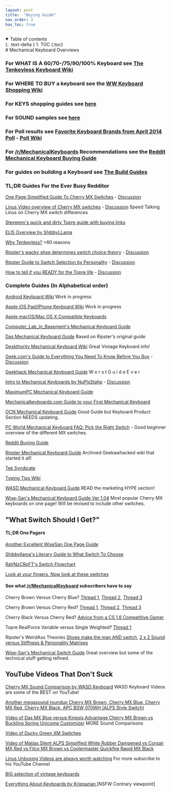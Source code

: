 ```yaml
---
layout: post
title:  "Buying Guide"
nav_order: 3
has_toc: true
---
```


<details open markdown="block">
  <summary>
    Table of contents
  </summary>
  {: .text-delta }
1. TOC
{:toc}
</details>
# Mechanical Keyboard Overviews

### For **WHAT IS A 60/70-/75/90/100% Keyboard** see [The Tenkeyless Keyboard Wiki](http://www.teddit.net/r/MechanicalKeyboards/wiki/tenkeyless_keyboards)

### For **WHERE TO BUY** a keyboard see the [WW Keyboard Shopping Wiki](http://www.teddit.net/r/MechanicalKeyboards/wiki/recommendedsellers)

### For **KEYS** shopping guides see [here](http://www.teddit.net/r/MechanicalKeyboards/wiki/keycapsellers)

### For SOUND samples see [here](http://www.teddit.net/r/MechanicalKeyboards/wiki/keyboard_sound_samples)

### For Poll results see  [Favorite Keyboard Brands from April 2014 Poll](http://i.imgur.com/KGB6SBJ.png) -  [Poll Wiki](https://www.teddit.net/r/MechanicalKeyboards/wiki/subscriber_polls)

### For [/r/MechanicalKeyboards](https://www.teddit.net/r/MechanicalKeyboards) Recommendations see the [Reddit Mechanical Keyboard Buying Guide](http://www.teddit.net/r/MechanicalKeyboards/wiki/buying_guide)

### For guides on building a Keyboard see [The Build Guides](https://www.teddit.net/r/MechanicalKeyboards/wiki/switch_suppliers#wiki_keyboard_parts_wiki)

### TL;DR Guides For the Ever Busy Redditor

[One Page Simplified Guide To Cherry MX Switches](https://i.imgur.com/H7bLPaf.png) - [Discussion](https://www.teddit.net/r/MechanicalKeyboards/comments/45f9wr/one_page_summary_of_cherry_mx/)

[Linus Video overview of Cherry MX switches](http://www.youtube.com/watch?v=PXCKHoiNu1o) - [Discussion](http://www.teddit.net/r/MechanicalKeyboards/comments/19rk6m/mechanical_keyboard_switches_as_fast_as_possible/) Speed Talking Linus on Cherry MX switch differences

[Steveenn's quick and dirty Topre guide with buying links](https://www.teddit.net/r/MechanicalKeyboards/comments/43cv3z/help_future_buying_what_are_the_different_topre/czhc1g9)

[ELI5 Overview by ShibbyLLama](http://www.teddit.net/r/MechanicalKeyboards/comments/161st5/eli5_mechanical_keyboards/c7s0p7z) 

[Why Tenkeyless?](http://www.teddit.net/r/MechanicalKeyboards/comments/20qogj/question_about_your_ten_keyless_preference/)  >60 reasons

[Ripster's wacky  shoe determines switch choice theory](http://imgur.com/a/DEB4L) - [Discussion](http://www.teddit.net/r/MechanicalKeyboards/comments/1520bp/keyboard_science_everybody_know_clothes_make_the/) 

[Ripster Guide to Switch Selection by Personality](http://imgur.com/a/pvArZ) - [Discussion](https://www.teddit.net/r/MechanicalKeyboards/comments/1mbaxo/undecided_on_a_switch_all_the_guideswikis_did_was/?ref=search_posts)

[How to tell if you READY for the Topre life](http://i.imgur.com/F5KGINC.jpg) - [Discussion](http://www.teddit.net/r/MechanicalKeyboards/comments/1ye4wh/i_didnt_choose_the_topre_life_the_topre_life/)

### Complete Guides (In Alphabetical order)

[Android Keyboard Wiki](http://www.teddit.net/r/MechanicalKeyboards/wiki/android_keyboards) Work in progress

[Apple iOS Pad/iPhone Keyboard Wiki](http://www.teddit.net/r/MechanicalKeyboards/wiki/appleiOS_keyboards) Work in progress

[Apple macOS/Mac OS X Compatible Keyboards](https://www.teddit.net/r/MechanicalKeyboards/wiki/appleosx_keyboards)

[Computer_Lab_In_Basement's Mechanical Keyboard Guide](http://www.teddit.net/r/MechanicalKeyboards/comments/123vmy/computer_lab_in_basements_school_presentation_on/)

[Das Mechanical Keyboard Guide](http://goo.gl/vxBuc) Based on Ripster's original guide

[Deskthority Mechanical Keyboard Wiki](http://goo.gl/ePIi3)  Great Vintage Keyboard info!

[Geek.com's Guide to Everything You Need To Know Before You Buy](http://www.geek.com/news/everything-you-need-to-know-about-mechanical-keyboards-before-you-buy-1645884/) - [Discussion](https://www.teddit.net/r/MechanicalKeyboards/comments/43a0pp/everything_you_need_to_know_about_mechanical/)

[Geekhack Mechanical Keyboard Guide](http://wiki.geekhack.org/index.php?title=Mechanical_Keyboards)  W o r s t G u i d e E v e r

[Intro to Mechanical Keyboards by NuPlsStahp](http://imgur.com/gallery/sbipG) - [Discussion](https://www.teddit.net/r/MechanicalKeyboards/comments/4zd92k/an_intro_to_mechanical_keyboards_for_people_who/)

[MaximumPC Mechanical Keyboard Guide](http://www.teddit.net/r/MechanicalKeyboards/comments/1j69fl/maximum_pcs_keyboard_guide/)

[Mechanicalkeyboards.com Guide to your First Mechanical Keyboard](http://mechanicalkeyboards.com/first_mechanical_keyboard.php)

[OCN Mechanical Keyboard Guide](http://goo.gl/jDMv7)  Good Guide but Keyboard Product Section NEEDS updating.

[PC World Mechanical Keyboard FAQ: Pick the Right Switch](http://goo.gl/G9Usx) - Good beginner overview of the different MX switches.

[Reddit Buying Guide](http://www.teddit.net/r/MechanicalKeyboards/wiki/buying_guide)

[Ripster Mechanical Keyboard Guide](http://goo.gl/Q0i8r) Archived Geekawhacked wiki that started it all!

[Tek Syndicate](http://www.teddit.net/r/MechanicalKeyboards/comments/1s0wze/guidemechanical_keyboard_buying_guideteksyndicate/)

[Typing Tips Wiki](http://www.teddit.net/r/MechanicalKeyboards/wiki/typing_tips)

[WASD Mechanical Keyboard Guide](http://www.wasdkeyboards.com/mechanical-keyboard-guide)  READ the marketing HYPE section!  

[Wise-San's Mechanical Keyboard Guide Ver 1.04](http://i.imgur.com/KGxD8.jpg) Most popular Cherry MX keyboards on one page!  Will be revised to include other switches.

## "What Switch Should I Get?"

#### TL;DR One Pagers

[Another Excellent WiseSan One Page Guide](http://www.teddit.net/r/MechanicalKeyboards/comments/16kbn5/another_one_pager_mechanical_switch_guide_from/)

[Shibbyllama's Literary Guide to What Switch To Choose](http://www.teddit.net/r/MechanicalKeyboards/comments/16h7sz/cherry_mx_and_buckling_spring_how_do_these/)

[RaVNzCRoFT's Switch Flowchart](http://www.teddit.net/r/MechanicalKeyboards/comments/1unb14/guide_which_mechanical_switch_should_i_choose_a/)

[Look at your fingers.  Now look at these switches](http://www.teddit.net/r/MechanicalKeyboards/comments/1zo69j/what_switch_to_get_flowchart/)

#### See what [/r/MechanicalKeyboard](https://www.teddit.net/r/MechanicalKeyboard) subscribers have to say

Cherry Brown Versus Cherry Blue?   [Thread 1](http://www.teddit.net/r/MechanicalKeyboards/comments/14xshu/cherry_mx_brown_vs_blue/), [Thread 2](http://www.teddit.net/r/MechanicalKeyboards/comments/12ql8p/blue_or_brown_switches_for_rts/), [Thread 3](http://www.teddit.net/r/MechanicalKeyboards/comments/13rbg8/i_have_been_reading_a_lot_about_the_different/)

Cherry Brown Versus Cherry Red? [Thread 1](http://www.teddit.net/r/MechanicalKeyboards/comments/14yrbl/brown_vs_red_switches/), [Thread 2](http://www.teddit.net/r/MechanicalKeyboards/comments/10gtdj/cherry_mx_browns_reds_or_blacks/), [Thread 3](http://www.teddit.net/r/MechanicalKeyboards/comments/15g8do/help_deciding_between_mx_reds_or_mx_browns/)

Cherry Black Versus Cherry Red? [Advice from a CS 1.6 Competitive Gamer](http://www.teddit.net/r/MechanicalKeyboards/comments/14ycz1/gaming_mech_keyboardhow_do_i_reach_a/c7hohiq)

Topre RealForce Variable versus Single Weighted? [Thread 1](http://www.teddit.net/r/MechanicalKeyboards/comments/wn3yu/would_you_recommend_the_45g_or_55g_topre/)

Ripster's WeirdAss Theories [Shoes make the man AND switch](http://www.teddit.net/r/MechanicalKeyboards/search?q=shoe&restrict_sr=on), [2 x 2 Sound versus Stiffness & Personality Matrixes](http://imgur.com/a/pvArZ#0)

[Wise-San's Mechanical Switch Guide](http://i.imgur.com/cZkte.png) Great overview but some of the technical stuff getting refined.

## YouTube Videos That Don't Suck

[Cherry MX Sound Comparison by WASD Keyboard](https://www.youtube.com/watch?v=12L0QZFf2XA) WASD Keyboard Videos are some of the BEST on YouTube!

[Another megasound roundup  Cherry MX Brown, Cherry MX Blue, Cherry MX Red, Cherry MX Black, APC BSW 070WH (ALPS Style Switch)](http://www.youtube.com/watch?v=hUN93Xz-7pg&feature=share)

[Video of Das MX Blue versus Kinesis Advantage Cherry MX Brown vs Buckling Spring Unicomp Customizer](http://www.youtube.com/watch?v=02y7rjYYHSE&feature=player_embedded) MORE Sound Comparisons

[Video of Ducky Green XM Switches](http://www.youtube.com/watch?v=lQ6zTOCg1gw)

[Video  of Matias Silent ALPS Simplified White Rubber Dampened vs Corsair MX  Red vs Filco MX Brown vs Coolermaster Quickfire Rapid MX Black](http://www.youtube.com/watch?v=dPhQx9IakQM)

[Linus Unboxing Videos are always worth watching](http://www.teddit.net/r/MechanicalKeyboards/search?q=unboxing+linus&restrict_sr=on&sort=top&t=all)  For more subscribe to his YouTube Channel

[BIG selection of vintage keyboards](https://www.youtube.com/user/ruizuuuuuu?feature=watch)

[Everything About Keyboards by Kripparian ](http://www.youtube.com/watch?v=ATgetulvk14&list=UUeBMccz-PDZf6OB4aV6a3eA&index=2)[NSFW Contrary viewpoint]
